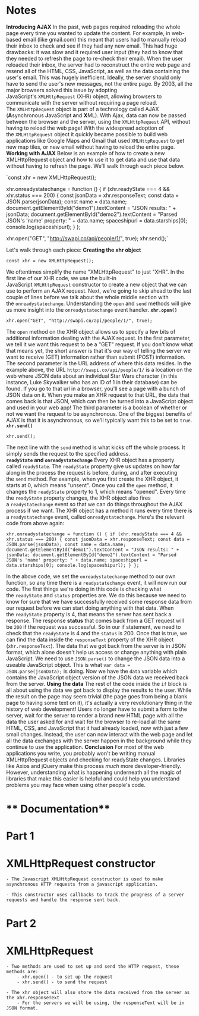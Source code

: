 # Notes

****Introducing AJAX****
In the past, web pages required reloading the whole page every time you wanted to update the content. For example, in web-based email (like gmail.com) this meant that users had to manually reload their inbox to check and see if they had any new email. This had huge drawbacks: it was slow and it required user input (they had to know that they needed to refresh the page to re-check their email). When the user reloaded their inbox, the server had to reconstruct the entire web page and resend all of the HTML, CSS, JavaScript, as well as the data containing the user's email. This was hugely inefficient. Ideally, the server should only have to send the user's new messages, not the entire page. By 2003, all the major browsers solved this issue by adopting JavaScript's `XMLHttpRequest` (XHR) object, allowing browsers to communicate with the server without requiring a page reload.
The `XMLHttpRequest` object is part of a technology called AJAX (**A**synchronous **J**avaScript **a**nd **X**ML). With Ajax, data can now be passed between the browser and the server, using the `XMLHttpRequest` API, without having to reload the web page! With the widespread adoption of the `XMLHttpRequest` object it quickly became possible to build web applications like Google Maps and Gmail that used `XMLHttpRequest` to get new map tiles, or new email without having to reload the entire page.
****Working with AJAX****
Below is an example of how to create a new XMLHttpRequest object and how to use it to get data and use that data without having to refresh the page. We'll walk through each piece below.

`const xhr = new XMLHttpRequest();

xhr.onreadystatechange = function () {
    if (xhr.readyState === 4 && xhr.status === 200) {
        const jsonData = xhr.responseText;
        const data = JSON.parse(jsonData);
        const name = data.name;
        document.getElementById("demo1").textContent = "JSON results: " + jsonData;
        document.getElementById("demo2").textContent = "Parsed JSON's 'name' property: " + data.name;
        spaceshipurl = data.starships[0];
        console.log(spaceshipurl);
    }
};

xhr.open("GET", "http://swapi.co/api/people/1/", true);
xhr.send();`

Let's walk through each piece:
****Creating the xhr object****

`const xhr = new XMLHttpRequest();`

We oftentimes simplify the name "XMLHttpRequest" to just "XHR". In the first line of our XHR code, we use the built-in JavaScript `XMLHttpRequest` constructor to create a new object that we can use to perform an AJAX request.
Next, we're going to skip ahead to the last couple of lines before we talk about the whole middle section with the `onreadystatechange`. Understanding the `open` and `send` methods will give us more insight into the `onreadystatechange` event handler.
**`xhr.open()`**

`xhr.open("GET", "http://swapi.co/api/people/1/", true);`

The `open` method on the XHR object allows us to specify a few bits of additional information dealing with the AJAX request. In the first parameter, we tell it we want this request to be a "GET" request. If you don't know what that means yet, the short answer is that it's our way of telling the server we want to receive (GET) information rather than submit (POST) information.
The second parameter is the URL address of where this data resides. In the example above, the URL `http://swapi.co/api/people/1/` is a location on the web where JSON data about an individual Star Wars character (in this instance, Luke Skywalker who has an ID of 1 in their database) can be found. If you go to that url in a browser, you'll see a page with a bunch of JSON data on it. When you make an XHR request to that URL, the data that comes back is that JSON, which can then be turned into a JavaScript object and used in your web app!
The third parameter is a boolean of whether or not we want the request to be asynchronous. One of the biggest benefits of AJAX is that it is asynchronous, so we'll typically want this to be set to `true`.
**`xhr.send()`**

`xhr.send();`

The next line with the `send` method is what kicks off the whole process. It simply sends the request to the specified address.
**`readyState` and `onreadystatechange`**
Every XHR object has a property called `readyState`. The `readyState` property give us updates on how far along in the process the request is before, during, and after executing the `send` method. For example, when you first create the XHR object, it starts at 0, which means "unsent". Once you call the `open` method, it changes the `readyState` property to 1, which means "opened". Every time the `readyState` property changes, the XHR object also fires a `readystatechange` event so that we can do things throughout the AJAX process if we want. The XHR object has a method it runs every time there is a `readystatechange` event, called `onreadystatechange`.
Here's the relevant code from above again:

`xhr.onreadystatechange = function () {
    if (xhr.readyState === 4 && xhr.status === 200) {
        const jsonData = xhr.responseText;
        const data = JSON.parse(jsonData);
        const name = data.name;
        document.getElementById("demo1").textContent = "JSON results: " + jsonData;
        document.getElementById("demo2").textContent = "Parsed JSON's 'name' property: " + data.name;
        spaceshipurl = data.starships[0];
        console.log(spaceshipurl);
    }
};`

In the above code, we set the `onreadystatechange` method to our own function, so any time there is a `readystatechange` event, it will now run our code.
The first things we're doing in this code is checking what the `readyState` and `status` properties are. We do this because we need to know for sure that we have successfully received some response data from our request before we can start doing anything with that data. When the `readyState` property is 4, that means the server has sent back a response. The response **status** that comes back from a GET request will be `200` if the request was successful. So in our if statement, we need to check that the `readyState` is 4 and the `status` is 200.
Once that is true, we can find the data inside the `responseText` property of the XHR object (`xhr.responseText`).
The data that we got back from the server is in JSON format, which alone doesn't help us access or change anything with plain JavaScript. We need to use `JSON.parse()` to change the JSON data into a useable JavaScript object. This is what `var data = JSON.parse(jsonData);` is doing. Now we have the `data` variable which contains the JavaScript object version of the JSON data we received back from the server.
****Using the data****
The rest of the code inside the `if` block is all about using the data we got back to display the results to the user. While the result on the page may seem trivial (the page goes from being a blank page to having some text on it), it's actually a very revolutionary thing in the history of web development! Users no longer have to submit a form to the server, wait for the server to render a brand new HTML page with all the data the user asked for and wait for the browser to re-load all the same HTML, CSS, and JavaScript that it had already loaded, now with just a few small changes. Instead, the user can now interact with the web page and let all the data exchanges with the server happen in the background while they continue to use the application.
****Conclusion****
For most of the web applications you write, you probably won't be writing manual XMLHttpRequest objects and checking for readyState changes. Libraries like Axios and jQuery make this process *much* more developer-friendly. However, understanding what is happening underneath all the magic of libraries that make this easier is helpful and could help you understand problems you may face when using other people's code.

# ** Documentation**
# Part 1
# XMLHttpRequest constructor

    - The Javascript XMLHttpRequest constructor is used to make asynchronous HTTP requests from a javascript application.
    
    - This constructor uses callbacks to track the progress of a server requests and handle the response sent back.

# Part 2

# XMLHttpRequest
    
    - Two methods are used to set up and send the HTTP request, these methods are:
        - xhr.open() - to set up the request
        - xhr.send() - to send the request
        
    - The xhr object will also store the data received from the server as the xhr.responseText
        - For the servers we will be using, the responseText will be in JSON format.